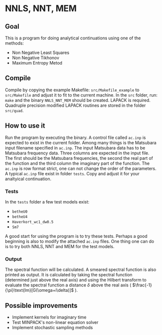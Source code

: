# NNLS, NNT, MEM
## Goal
This is a program for doing analytical continuations using one of the methods:
- Non Negative Least Squares
- Non Negative Tikhonov
- Maximum Entropy Metod

## Compile
Compile by copying the example Makefile: `src/Makefile_example` to `src/Makefile` and adjust it to fit to the current machine.
In the `src` folder, run: `make` and the binary `NNLS_NNT_MEM` should be created.
LAPACK is required. 
Quadruple precision modified LAPACK routines are stored in the folder `src/quad`.

## How to use it
Run the program by executing the binary.
A control file called `ac.inp` is expected to exist in the current folder. 
Among many things is the Matsubara input filename specified in `ac.inp`.
The input Matsubara data has to be Matsubara frequency data. Three columns are expected in the input file. 
The first should be the Matsubara frequencies, the second the real part of the function and the third column the imaginary part of the function. 
The `ac.inp` is row format strict, one can not change the order of the parameters.
A typical `ac.inp` file exist in folder `tests`. Copy and adjust it for your analtyical continuation. 

### Tests
In the `tests` folder a few test models exist:
- `betheU0`
- `betheU4`
- `Haverkort_wc1_dw0.5`
- `Sm7`

A good start for using the program is to try these tests. Perhaps a good beginning is also to modify the attached `ac.inp` files. One thing one can do is to try both NNLS, NNT and MEM for the test models.

### Output
The spectral function will be calculated. 
A smeared spectral function is also printed as output. 
It is calculated by taking the spectral function (determined just above the real axis) and using the Hilbert transform to evaluate the spectral function a distance $\delta$ above the real axis ( $\frac{-1}{\pi}\text{Im}[G(\omega+i\delta)]$ ). 

## Possible improvements
- Implement kernels for imaginary time
- Test MINPACK's non-linear equation solver
- Implement stochastic sampling methods  
